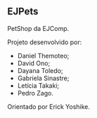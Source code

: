## EJPets
  PetShop da EJComp.
  
  Projeto desenvolvido por:
  - Daniel Themoteo;
  - David Ono;
  - Dayana Toledo;
  - Gabriela Sinastre;
  - Letícia Takaki;
  - Pedro Zago.
  
  Orientado por Erick Yoshike.
